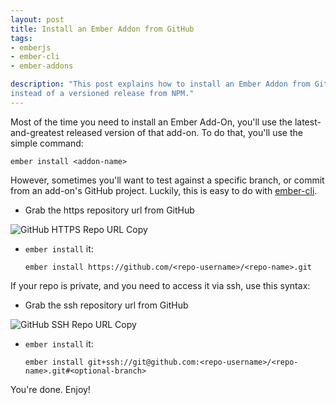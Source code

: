 ```yaml
---
layout: post
title: Install an Ember Addon from GitHub
tags:
- emberjs
- ember-cli
- ember-addons

description: "This post explains how to install an Ember Addon from GitHub,
instead of a versioned release from NPM."
---
```


Most of the time you need to install an Ember Add-On, you'll use the latest-and-greatest released version of that
add-on. To do that, you'll use the simple command:

    ember install <addon-name>

However, sometimes you'll want to test against a specific branch, or commit from an add-on's GitHub project. Luckily,
this is easy to do with [ember-cli](ember-cli.com).

- Grab the https repository url from GitHub

<div class='center'><img alt="GitHub HTTPS Repo URL Copy" src="{{ site.base_url }}/{% ministamp _images/posts/2015/04/copy-repo-url.png assets/images/posts/2015/04/copy-repo-url.png %}"></div>

- `ember install` it:

      ember install https://github.com/<repo-username>/<repo-name>.git

If your repo is private, and you need to access it via ssh, use this syntax:

- Grab the ssh repository url from GitHub

<div class='center'><img alt="GitHub SSH Repo URL Copy" src="{{ site.base_url }}/{% ministamp _images/posts/2015/04/copy-ssh-repo.png assets/images/posts/2015/04/copy-ssh-repo.png %}"></div>

- `ember install` it:

      ember install git+ssh://git@github.com:<repo-username>/<repo-name>.git#<optional-branch>

You're done. Enjoy!
